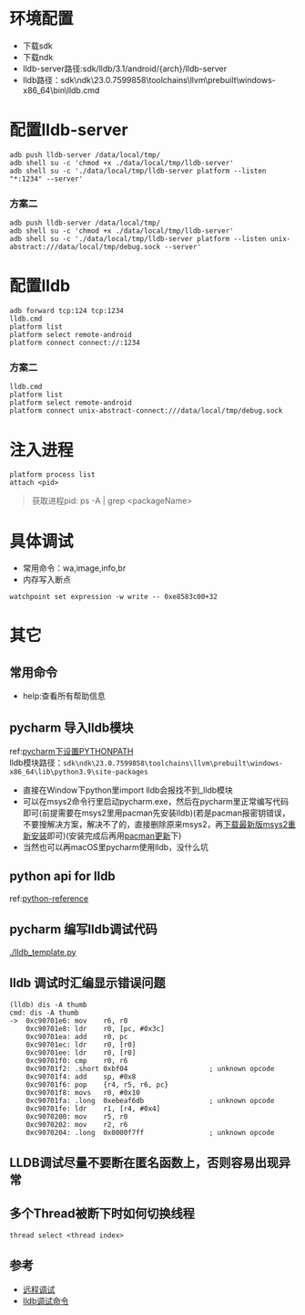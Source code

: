 # 环境配置
- 下载sdk
- 下载ndk
- lldb-server路径:sdk/lldb/3.1/android/{arch}/lldb-server
- lldb路径：sdk\ndk\23.0.7599858\toolchains\llvm\prebuilt\windows-x86_64\bin\lldb.cmd
# 配置lldb-server
```
adb push lldb-server /data/local/tmp/
adb shell su -c 'chmod +x ./data/local/tmp/lldb-server'
adb shell su -c './data/local/tmp/lldb-server platform --listen "*:1234" --server'
```
### 方案二
```
adb push lldb-server /data/local/tmp/
adb shell su -c 'chmod +x ./data/local/tmp/lldb-server'
adb shell su -c './data/local/tmp/lldb-server platform --listen unix-abstract:///data/local/tmp/debug.sock --server'
```
# 配置lldb
```
adb forward tcp:124 tcp:1234
lldb.cmd
platform list
platform select remote-android
platform connect connect://:1234
```
### 方案二
```
lldb.cmd
platform list
platform select remote-android
platform connect unix-abstract-connect:///data/local/tmp/debug.sock
```
# 注入进程
```
platform process list
attach <pid>
```
> 获取进程pid: ps -A | grep \<packageName\>

# 具体调试
- 常用命令：wa,image,info,br
- 内存写入断点
```
watchpoint set expression -w write -- 0xe8583c00+32
```
# 其它
## 常用命令
- help:查看所有帮助信息
## pycharm 导入lldb模块
ref:[pycharm下设置PYTHONPATH](https://blog.csdn.net/weixin_41698305/article/details/90902427)  
lldb模块路径：`sdk\ndk\23.0.7599858\toolchains\llvm\prebuilt\windows-x86_64\lib\python3.9\site-packages` 
- 直接在Window下python里import lldb会报找不到_lldb模块
- 可以在msys2命令行里启动pycharm.exe，然后在pycharm里正常编写代码即可(前提需要在msys2里用pacman先安装lldb)(若是pacman报密钥错误，不要搜解决方案，解决不了的，直接删除原来msys2，再[下载最新版msys2重新安装](https://www.msys2.org/)即可)(安装完成后再用[pacman更新](https://kaosx.us/docs/pacman/)下)
- 当然也可以再macOS里pycharm使用lldb，没什么坑
## python api for lldb
ref:[python-reference](https://lldb.llvm.org/use/python-reference.html)
## pycharm 编写lldb调试代码
[./lldb_template.py](./lldb_template.py)
## lldb 调试时汇编显示错误问题
```
(lldb) dis -A thumb
cmd: dis -A thumb
->  0xc90701e6: mov    r6, r0
    0xc90701e8: ldr    r0, [pc, #0x3c]
    0xc90701ea: add    r0, pc
    0xc90701ec: ldr    r0, [r0]
    0xc90701ee: ldr    r0, [r0]
    0xc90701f0: cmp    r0, r6
    0xc90701f2: .short 0xbf04                    ; unknown opcode
    0xc90701f4: add    sp, #0x8
    0xc90701f6: pop    {r4, r5, r6, pc}
    0xc90701f8: movs   r0, #0x10
    0xc90701fa: .long  0xebeaf6db                ; unknown opcode
    0xc90701fe: ldr    r1, [r4, #0x4]
    0xc9070200: mov    r5, r0
    0xc9070202: mov    r2, r6
    0xc9070204: .long  0x0000f7ff                ; unknown opcode

```
## LLDB调试尽量不要断在匿名函数上，否则容易出现异常
## 多个Thread被断下时如何切换线程
```
thread select <thread index>
```
## 参考
- [远程调试](https://lldb.llvm.org/use/remote.html)
- [lldb调试命令](https://lldb.llvm.org/use/map.html)
